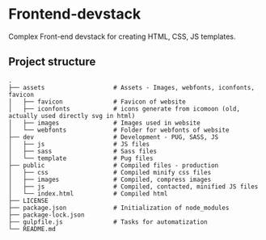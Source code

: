 # Frontend-devstack
Complex Front-end devstack for creating HTML, CSS, JS templates.

## Project structure
   
    .
    ├── assets                   # Assets - Images, webfonts, iconfonts, favicon
    │   ├── favicon              # Favicon of website
    │   ├── iconfonts            # icons generate from icomoon (old, actually used directly svg in html)
    │   ├── images               # Images used in website
    │   └── webfonts             # Folder for webfonts of website
    ├── dev                      # Development - PUG, SASS, JS
    │   ├── js                   # JS files
    │   ├── sass                 # Sass files
    │   └── template             # Pug files
    ├── public                   # Compiled files - production
    │   ├── css                  # Compiled minify css files
    │   ├── images               # Compiled, compress images
    │   ├── js                   # Compiled, contacted, minified JS files
    │   └── index.html           # Compiled html
    ├── LICENSE
    ├── package.json             # Initialization of node_modules
    ├── package-lock.json
    ├── gulpfile.js              # Tasks for automatization
    └── README.md
